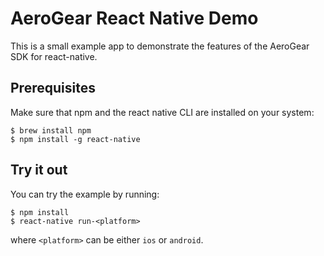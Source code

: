 # AeroGear React Native Demo

This is a small example app to demonstrate the features of the AeroGear SDK for react-native.


## Prerequisites

Make sure that npm and the react native CLI are installed on your system:

```
$ brew install npm
$ npm install -g react-native
```

## Try it out

You can try the example by running:

```
$ npm install
$ react-native run-<platform>
```

where `<platform>` can be either `ios` or `android`.